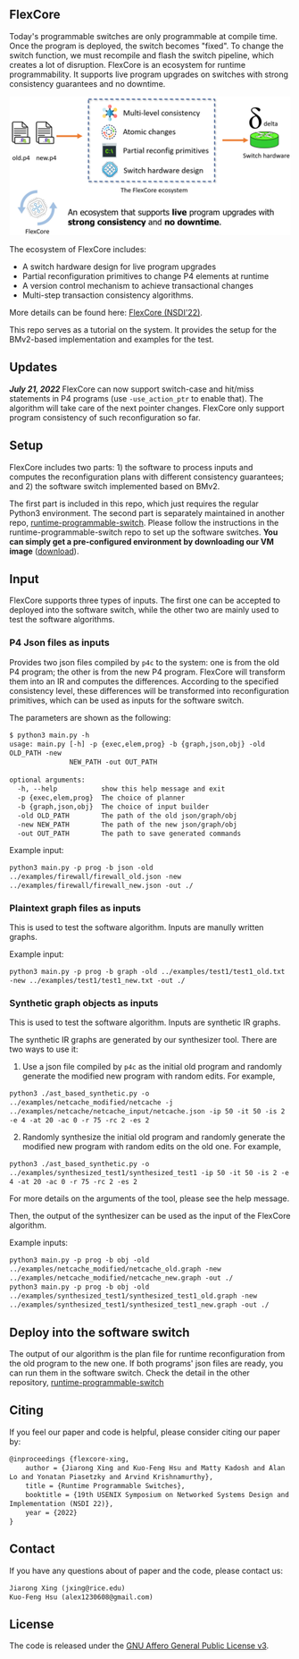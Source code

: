 ## FlexCore

Today's programmable switches are only programmable at compile time. Once the program is deployed, the switch becomes "fixed". To change the switch function, we must recompile and flash the switch pipeline, which creates a lot of disruption.
FlexCore is an ecosystem for runtime programmability. It supports live program upgrades on switches with strong consistency guarantees and no downtime.

<p align="center">
  <img src="./arch.png" style="width:600px;"/>
</p>

The ecosystem of FlexCore includes:
- A switch hardware design for live program upgrades
- Partial reconfiguration primitives to change P4 elements at runtime
- A version control mechanism to achieve transactional changes
- Multi-step transaction consistency algorithms.

More details can be found here:
[FlexCore (NSDI'22)](https://jxing.me/pdf/flexcore-nsdi22.pdf).


This repo serves as a tutorial on the system. It provides the setup for the BMv2-based implementation and examples for the test.

## Updates

***July 21, 2022*** 
FlexCore can now support switch-case and hit/miss statements in P4 programs (use `-use_action_ptr` to enable that). The algorithm will take care of the next pointer changes. FlexCore only support program consistency of such reconfiguration so far.


## Setup

FlexCore includes two parts: 1) the software to process inputs and computes the reconfiguration plans with different consistency guarantees; and 2) the software switch implemented based on BMv2.

The first part is included in this repo, which just requires the regular Python3 environment. The second part is separately maintained in another repo, [runtime-programmable-switch](https://github.com/jiarong0907/runtime-programmable-switch). Please follow the instructions in the runtime-programmable-switch repo to set up the software switches. **You can simply get a pre-configured environment by downloading our VM image** ([download](https://drive.google.com/file/d/1umMzK2CWWf4EiwDaInYPz7kDs7vmWdf9/view?usp=share_link)).



## Input

FlexCore supports three types of inputs. The first one can be accepted to deployed into the software switch, while the other two are mainly used to test the software algorithms.

### P4 Json files as inputs
Provides two json files compiled by `p4c` to the system: one is from the old P4 program; the other is from the new P4 program. FlexCore will transform them into an IR and computes the differences. According to the specified consistency level, these differences will be transformed into reconfiguration primitives, which can be used as inputs for the software switch.

The parameters are shown as the following:
```
$ python3 main.py -h
usage: main.py [-h] -p {exec,elem,prog} -b {graph,json,obj} -old OLD_PATH -new
               NEW_PATH -out OUT_PATH

optional arguments:
  -h, --help           show this help message and exit
  -p {exec,elem,prog}  The choice of planner
  -b {graph,json,obj}  The choice of input builder
  -old OLD_PATH        The path of the old json/graph/obj
  -new NEW_PATH        The path of the new json/graph/obj
  -out OUT_PATH        The path to save generated commands
```

Example input:
```
python3 main.py -p prog -b json -old ../examples/firewall/firewall_old.json -new ../examples/firewall/firewall_new.json -out ./
```

### Plaintext graph files as inputs
This is used to test the software algorithm. Inputs are manully written graphs.

Example input:
```
python3 main.py -p prog -b graph -old ../examples/test1/test1_old.txt -new ../examples/test1/test1_new.txt -out ./
```


### Synthetic graph objects as inputs
This is used to test the software algorithm. Inputs are synthetic IR graphs.

The synthetic IR graphs are generated by our synthesizer tool. There are two ways to use it:
1. Use a json file compiled by `p4c` as the initial old program and randomly generate the modified new program with random edits. For example,
```
python3 ./ast_based_synthetic.py -o ../examples/netcache_modified/netcache -j ../examples/netcache/netcache_input/netcache.json -ip 50 -it 50 -is 2 -e 4 -at 20 -ac 0 -r 75 -rc 2 -es 2
```
2. Randomly synthesize the initial old program and randomly generate the modified new program with random edits on the old one. For example,
```
python3 ./ast_based_synthetic.py -o ../examples/synthesized_test1/synthesized_test1 -ip 50 -it 50 -is 2 -e 4 -at 20 -ac 0 -r 75 -rc 2 -es 2
```

For more details on the arguments of the tool, please see the help message.

Then, the output of the synthesizer can be used as the input of the FlexCore algorithm.

Example inputs:
```
python3 main.py -p prog -b obj -old ../examples/netcache_modified/netcache_old.graph -new ../examples/netcache_modified/netcache_new.graph -out ./
python3 main.py -p prog -b obj -old ../examples/synthesized_test1/synthesized_test1_old.graph -new ../examples/synthesized_test1/synthesized_test1_new.graph -out ./
```

## Deploy into the software switch

The output of our algorithm is the plan file for runtime reconfiguration from the old program to the new one. If both programs' json files are ready, you can run them in the software switch. Check the detail in the other repository, [runtime-programmable-switch](https://github.com/jiarong0907/runtime-programmable-switch#running-example)

## Citing
If you feel our paper and code is helpful, please consider citing our paper by:
```
@inproceedings {flexcore-xing,
    author = {Jiarong Xing and Kuo-Feng Hsu and Matty Kadosh and Alan Lo and Yonatan Piasetzky and Arvind Krishnamurthy},
    title = {Runtime Programmable Switches},
    booktitle = {19th USENIX Symposium on Networked Systems Design and Implementation (NSDI 22)},
    year = {2022}
}
```

## Contact
If you have any questions about of paper and the code, please contact us:
```
Jiarong Xing (jxing@rice.edu)
Kuo-Feng Hsu (alex1230608@gmail.com)
```

## License
The code is released under the [GNU Affero General Public License v3](https://www.gnu.org/licenses/agpl-3.0.html).
